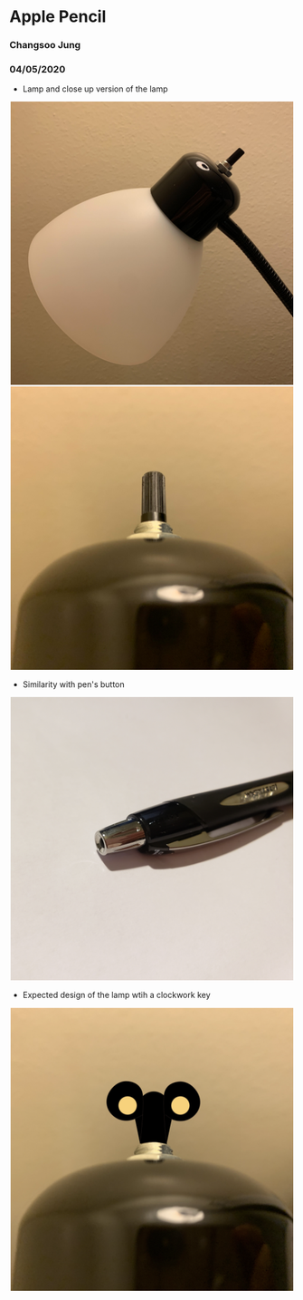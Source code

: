 # Apple Pencil

### Changsoo Jung
### 04/05/2020


* Lamp and close up version of the lamp
<p align="center">
<img src="../assets/Lamp.JPG" alt="Lamp" width="500" height="500"><img src="../assets/CloseupLamp.JPG" alt="CloseupLamp" width="500" height="500">
</p>

* Similarity with pen's button
<p align="center">
<img src="../assets/JetStream.JPG" alt="JetStream" width="500" height="500">
</p>

* Expected design of the lamp wtih a clockwork key
<p align="center">
<img src="../assets/ClockworkCrown.JPG" alt="ClockworkCrown" width="500" height="500">
</p>
